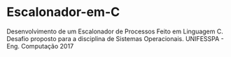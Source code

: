 # Escalonador-em-C
Desenvolvimento de um Escalonador de Processos Feito em Linguagem C.
Desafio proposto para a disciplina de Sistemas Operacionais.
UNIFESSPA - Eng. Computação 2017
